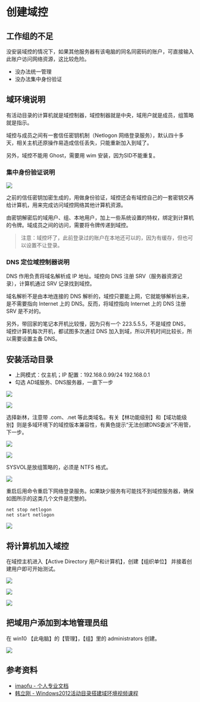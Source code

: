# 创建域控

## 工作组的不足

没安装域控的情况下，如果其他服务器有该电脑的同名同密码的账户，可直接输入此账户访问网络资源，这比较危险。

* 没办法统一管理
* 没办法集中身份验证

## 域环境说明

有活动目录的计算机就是域控制器，域控制器就是中央，域用户就是成员，组策略就是指示。

域控与成员之间有一套信任密钥机制（Netlogon 网络登录服务），默认四十多天，相关主机还原操作易造成信任丢失，只能重新加入到域了。

另外，域控不能用 Ghost，需要用 wim 安装，因为SID不能重复。

### 集中身份验证说明

![ ](https://i.postimg.cc/26c43kyf/Pix-Pin-2024-10-04-17-39-59.png)

之前的信任密钥加密生成的，用做身份验证，域控还会有域控自己的一套密钥交再给计算机，用来完成访问域控网络其他计算机资源。

由密钥解密后的域用户、组、本地用户，加上一些系统设置的特权，绑定到计算机的令牌。域成员之间的访问，需要将令牌传递到域控。

> 注意：域控坏了，此前登录过的账户在本地还可以的，因为有缓存，但也可以设置不让登录。

### DNS 定位域控制器说明

DNS 作用负责将域名解析成 IP 地址。域控向 DNS 注册 SRV（服务器资源记录），计算机通过 SRV 记录找到域控。

域名解析不是由本地连接的 DNS 解析的，域控只要能上网，它就能够解析出来，是不需要指向 Internet 上的 DNS。反而，将域控指向 Internet 上的 DNS 注册 SRV 是不对的。

另外，带回家的笔记本开机比较慢，因为只有一个 223.5.5.5，不是域控 DNS，域控计算机每次开机，都试图多次通过 DNS 加入到域，所以开机时间比较长，所以需要设置主备 DNS。


## 安装活动目录

* 上网模式：仅主机；IP 配置：192.168.0.99/24 192.168.0.1
* 勾选 AD域服务、DNS服务器，一直下一步

![ ](https://s2.loli.net/2024/10/04/rXoEhWai2cD7m6F.png)

![ ](https://s2.loli.net/2024/10/04/n29UxJw7FXpBoMZ.png)

选择新林，注意带 .com、.net 等此类域名。有关【林功能级别】和【域功能级别】则是多域环境下的域控版本兼容性，有黄色提示“无法创建DNS委派”不用管，下一步。

![ ](https://s2.loli.net/2024/10/04/k1S68pEa9VAO5Xw.png)

![ ](https://s2.loli.net/2024/10/04/PqQXHv9RgULVY2W.png)

SYSVOL是放组策略的，必须是 NTFS 格式。

![ ](https://s2.loli.net/2024/10/04/EtBS2ka5wTH7JbV.png)

重启后用命令重启下网络登录服务。如果缺少服务有可能找不到域控服务器，确保如图所示的这类几个文件是完整的。

```
net stop netlogon
net start netlogon
```

![ ](https://s2.loli.net/2024/10/04/ziufsQMgATVbdaj.png)


## 将计算机加入域控

在域控主机进入【Active Directory 用户和计算机】，创建【组织单位】 并接着创建用户即可开始测试。

![ ](https://s2.loli.net/2024/10/04/isZHjC4SzwnO7LT.png)

![ ](https://s2.loli.net/2024/10/04/uvGXO9jQIVi6YHf.png)

![ ](https://s2.loli.net/2024/10/04/itqhIP85RGaNurf.png)

## 把域用户添加到本地管理员组

在 win10 【此电脑】的【管理】，【组】里的 administrators 创建。

![ ](https://s2.loli.net/2024/10/05/VvnWrMQSYcOBgK3.png)


## 参考资料

* [imaofu - 个人专业文档](https://limaofu.github.io/)
* [韩立刚 - Windows2012活动目录搭建域环境视频课程](https://edu.51cto.com/lesson/46874.html)